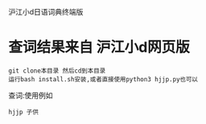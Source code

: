 
沪江小d日语词典终端版

# 查词结果来自 沪江小d网页版
```
git clone本目录 然后cd到本目录
运行bash install.sh安装,或者直接使用python3 hjjp.py也可以
```
查词:使用例如
```
hjjp 子供
```
